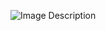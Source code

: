 ![Image Description]([https://your-image-url.png](https://github.com/AryanGithub000/URL-Shorter/blob/main/URL_Shortener_Postman.png))
